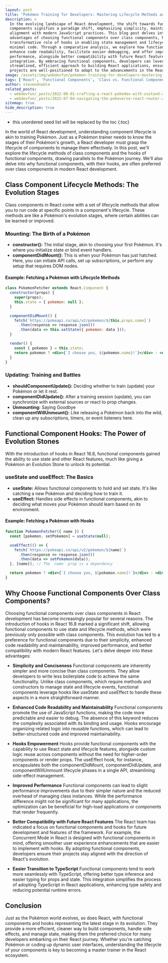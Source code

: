 ```yaml
---
layout: post
title: "Pokémon Training for Developers: Mastering Lifecycle Methods and Hooks in React"
description: >
  In the evolving landscape of React development, the shift towards functional
  components signifies a paradigm shift, emphasizing simplicity, maintainability, and
  alignment with modern JavaScript practices. This blog post delves into the compelling
  advantages of choosing functional components over class components, highlighting the
  transformative role of hooks in enabling state management and lifecycle features with
  minimal code. Through a comparative analysis, we explore how functional components
  enhance code readability, facilitate easier debugging, and offer improved
  performance, alongside better compatibility with future React features and TypeScript
  integration. By embracing functional components, developers can leverage a more
  streamlined, efficient approach to building React applications, ensuring their
  projects are well-positioned to adapt to the advancements in the React ecosystem.
image: /assets/img/webdevfun/pokemon-training-for-developers-mastering-lifecycle-methods-and-hooks-in-react.jpg
tags: ['React', 'Functional Components', 'Class vs. Functional Components', 'React Hooks', 'React Lifecycle Methods', 'PokeAPI']
author: stevendnoble
related_posts:
  - webdevfun/_posts/2022-08-01-crafting-a-react-pokedex-with-zustand-a-simpler-state-management-saga.md
  - webdevfun/_posts/2022-07-04-navigating-the-pokeverse-react-router-and-your-pokedex-app.md
sitemap: true
hide_description: true
---
```


* this unordered seed list will be replaced by the toc
{:toc}

In the world of React development, understanding component lifecycle is akin to training Pokémon. Just as a Pokémon trainer needs to know the stages of their Pokémon's growth, a React developer must grasp the lifecycle of components to manage them effectively. In this post, we'll explore the lifecycle methods of class components and the hooks of functional components, drawing parallels to the Pokémon journey. We'll also delve into why functional components, with their hooks, are often preferred over class components in modern React development.

## Class Component Lifecycle Methods: The Evolution Stages

Class components in React come with a set of lifecycle methods that allow you to run code at specific points in a component's lifecycle. These methods are like a Pokémon's evolution stages, where certain abilities can be learned or improved.

### Mounting: The Birth of a Pokémon

* **constructor():** The initial stage, akin to choosing your first Pokémon. It's where you initialize state or bind event handlers.
* **componentDidMount():** This is when your Pokémon has just hatched. Here, you can initiate API calls, set up subscriptions, or perform any setup that requires DOM nodes.

#### Example: Fetching a Pokémon with Lifecycle Methods

~~~jsx
class PokemonFetcher extends React.Component {
  constructor(props) {
    super(props);
    this.state = { pokemon: null };
  }

  componentDidMount() {
    fetch(`https://pokeapi.co/api/v2/pokemon/${this.props.name}`)
      .then(response => response.json())
      .then(data => this.setState({ pokemon: data }));
  }

  render() {
    const { pokemon } = this.state;
    return pokemon ? <div>{`I choose you, ${pokemon.name}!`}</div> : <div>Loading...</div>;
  }
}
~~~

### Updating: Training and Battles

* **shouldComponentUpdate():** Deciding whether to train (update) your Pokémon or let it rest.
* **componentDidUpdate():** After a training session (update), you can synchronize with external sources or react to prop changes.
* **Unmounting:** Saying Goodbye
* **componentWillUnmount():** Like releasing a Pokémon back into the wild, clean up any subscriptions, timers, or event listeners here.

## Functional Component Hooks: The Power of Evolution Stones

With the introduction of hooks in React 16.8, functional components gained the ability to use state and other React features, much like giving a Pokémon an Evolution Stone to unlock its potential.

### useState and useEffect: The Basics

* **useState:** Allows functional components to hold and set state. It's like catching a new Pokémon and deciding how to train it.
* **useEffect:** Handles side effects in functional components, akin to deciding what moves your Pokémon should learn based on its environment.

#### Example: Fetching a Pokémon with Hooks

~~~jsx
function PokemonFetcher({ name }) {
  const [pokemon, setPokemon] = useState(null);

  useEffect(() => {
    fetch(`https://pokeapi.co/api/v2/pokemon/${name}`)
      .then(response => response.json())
      .then(data => setPokemon(data));
  }, [name]); // The `name` prop is a dependency

  return pokemon ? <div>{`I choose you, ${pokemon.name}!`}</div> : <div>Loading...</div>;
}
~~~

## Why Choose Functional Components Over Class Components?

Choosing functional components over class components in React development has become increasingly popular for several reasons. The introduction of hooks in React 16.8 marked a significant shift, allowing functional components to use state and lifecycle methods, which were previously only possible with class components. This evolution has led to a preference for functional components due to their simplicity, enhanced code readability and maintainability, improved performance, and better compatibility with modern React features. Let's delve deeper into these advantages:

* **Simplicity and Conciseness** Functional components are inherently simpler and more concise than class components. They allow developers to write less boilerplate code to achieve the same functionality. Unlike class components, which require methods and constructors to manage state and lifecycle events, functional components leverage hooks like useState and useEffect to handle these aspects in a more straightforward manner.

* **Enhanced Code Readability and Maintainability** Functional components promote the use of JavaScript functions, making the code more predictable and easier to debug. The absence of this keyword reduces the complexity associated with its binding and usage. Hooks encourage organizing related logic into reusable functions, which can lead to better-structured code and improved maintainability.

* **Hooks Empowerment** Hooks provide functional components with the capability to use React state and lifecycle features, alongside custom logic reuse across components without the need for higher-order components or render props. The useEffect hook, for instance, encapsulates both the componentDidMount, componentDidUpdate, and componentWillUnmount lifecycle phases in a single API, streamlining side-effect management.

* **Improved Performance** Functional components can lead to slight performance improvements due to their simpler nature and the reduced overhead of managing class instances. While the performance difference might not be significant for many applications, the optimization can be beneficial for high-load applications or components that render frequently.

* **Better Compatibility with Future React Features** The React team has indicated a focus on functional components and hooks for future development and features of the framework. For example, the Concurrent Mode in React is designed with functional components in mind, offering smoother user experience enhancements that are easier to implement with hooks. By adopting functional components, developers ensure their projects stay aligned with the direction of React's evolution.

* **Easier Transition to TypeScript** Functional components tend to work more seamlessly with TypeScript, offering better type inference and easier typing for props and state. This integration simplifies the process of adopting TypeScript in React applications, enhancing type safety and reducing potential runtime errors.


## Conclusion

Just as the Pokémon world evolves, so does React, with functional components and hooks representing the latest stage in its evolution. They provide a more efficient, cleaner way to build components, handle side effects, and manage state, making them the preferred choice for many developers embarking on their React journey. Whether you're catching Pokémon or coding up dynamic user interfaces, understanding the lifecycle of your components is key to becoming a master trainer in the React ecosystem.